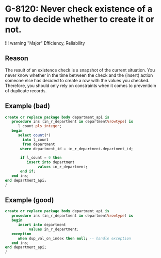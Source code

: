# G-8120: Never check existence of a row to decide whether to create it or not.

!!! warning "Major"
    Efficiency, Reliability

## Reason

The result of an existence check is a snapshot of the current situation. You never know whether in the time between the check and the (insert) action someone else has decided to create a row with the values you checked. Therefore, you should only rely on constraints when it comes to preventioin of duplicate records.

## Example (bad)

```sql
create or replace package body department_api is
   procedure ins (in_r_department in department%rowtype) is
      l_count pls_integer;
   begin
      select count(*)
        into l_count
        from department
       where department_id = in_r_department.department_id;
   
       if l_count = 0 then
          insert into department
               values in_r_department;
       end if;
   end ins;
end department_api;
/
```

## Example (good)

```sql
create or replace package body department_api is
   procedure ins (in_r_department in department%rowtype) is
   begin
      insert into department
           values in_r_department;
   exception
      when dup_val_on_index then null; -- handle exception
   end ins;
end department_api;
/
```
